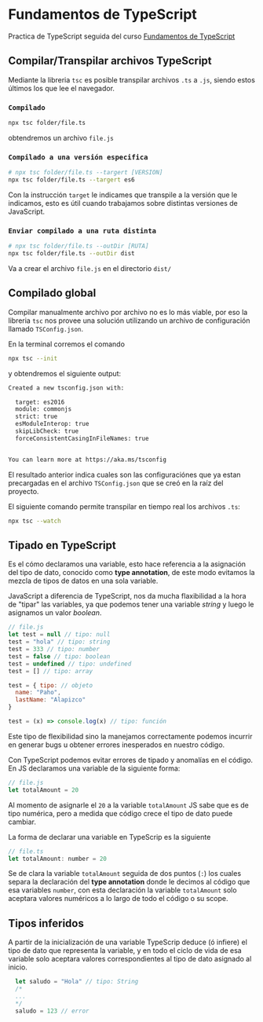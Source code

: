 # Fundamentos de TypeScript

Practica de TypeScript seguida del curso [Fundamentos de TypeScript](https://platzi.com/cursos/typescript/)

## Compilar/Transpilar archivos TypeScript
Mediante la libreria `tsc` es posible transpilar archivos `.ts` a `.js`, siendo estos últimos los que lee el navegador.

### `Compilado`
```bash
npx tsc folder/file.ts
```
obtendremos un archivo `file.js`

### `Compilado a una versión especifica`
```bash
# npx tsc folder/file.ts --targert [VERSION]
npx tsc folder/file.ts --targert es6
```
Con la instrucción `target` le indicames que transpile a la versión que le indicamos, esto es útil cuando trabajamos sobre distintas versiones de JavaScript.

### `Enviar compilado a una ruta distinta`
```bash
# npx tsc folder/file.ts --outDir [RUTA]
npx tsc folder/file.ts --outDir dist
```
Va a crear el archivo `file.js` en el directorio `dist/`

## Compilado global
Compilar manualmente archivo por archivo no es lo más viable, por eso la libreria `tsc` nos provee una solución utilizando un archivo de configuración llamado `TSConfig.json`.

En la terminal corremos el comando
```bash
npx tsc --init
```
y obtendremos el siguiente output:

```bash
Created a new tsconfig.json with:

  target: es2016
  module: commonjs
  strict: true
  esModuleInterop: true
  skipLibCheck: true
  forceConsistentCasingInFileNames: true


You can learn more at https://aka.ms/tsconfig
```
El resultado anterior indica cuales son las configuraciónes que ya estan precargadas en el archivo `TSConfig.json` que se creó en la raíz del proyecto.

El siguiente comando permite transpilar en tiempo real los archivos `.ts`:
```bash
npx tsc --watch
```

## Tipado en TypeScript
Es el cómo declaramos una variable, esto hace referencia a la asignación del tipo de dato, conocido como **type annotation**, de este modo evitamos la mezcla de tipos de datos en una sola variable.

JavaScript a diferencia de TypeScript, nos da mucha flaxibilidad a la hora de "tipar" las variables, ya que podemos tener una variable _string_ y luego le asignamos un valor _boolean_. 

```js
// file.js
let test = null // tipo: null
test = "hola" // tipo: string
test = 333 // tipo: number
test = false // tipo: boolean
test = undefined // tipo: undefined
test = [] // tipo: array

test = { tipo: // objeto
  name: "Paho",
  lastName: "Alapizco"
}

test = (x) => console.log(x) // tipo: función
```
Este tipo de flexibilidad sino la manejamos correctamente podemos incurrir en generar bugs u obtener errores inesperados en nuestro código.

Con TypeScript podemos evitar errores de tipado y anomalías en el código.
En JS declaramos una variable de la siguiente forma:

```js
// file.js
let totalAmount = 20
```
Al momento de asignarle el `20` a la variable `totalAmount` JS sabe que es de tipo  numérica, pero a medida que código crece el tipo de dato puede cambiar.

La forma de declarar una variable en TypeScrip es la siguiente
```js
// file.ts
let totalAmount: number = 20
```
Se de clara la variable `totalAmount` seguida de dos puntos (`:`) los cuales separa la declaración del **type annotation** donde le decimos al código que esa variables `number`, con esta declaración la variable `totalAmount` solo aceptara valores numéricos a lo largo de todo el código o su scope.

## Tipos inferidos
A partir de la inicialización de una variable TypeScrip deduce (ó infiere) el tipo de dato que representa la variable, y en todo el ciclo de vida de esa variable solo aceptara valores correspondientes al tipo de dato asignado al inicio.

```js
  let saludo = "Hola" // tipo: String
  /*
  ...
  */
  saludo = 123 // error
```
